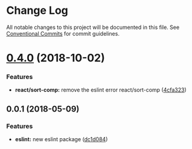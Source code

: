 # Change Log

All notable changes to this project will be documented in this file.
See [Conventional Commits](https://conventionalcommits.org) for commit guidelines.

<a name="0.4.0"></a>
# [0.4.0](https://github.com/patternfly/patternfly-react/compare/eslint-plugin-patternfly-test@0.3.0...eslint-plugin-patternfly-test@0.4.0) (2018-10-02)


### Features

* **react/sort-comp:** remove the eslint error react/sort-comp ([4cfa323](https://github.com/patternfly/patternfly-react/commit/4cfa323))




<a name="0.0.1"></a>

## 0.0.1 (2018-05-09)

### Features

* **eslint:** new eslint package ([dc1d084](https://github.com/patternfly/patternfly-react/commit/dc1d084))
